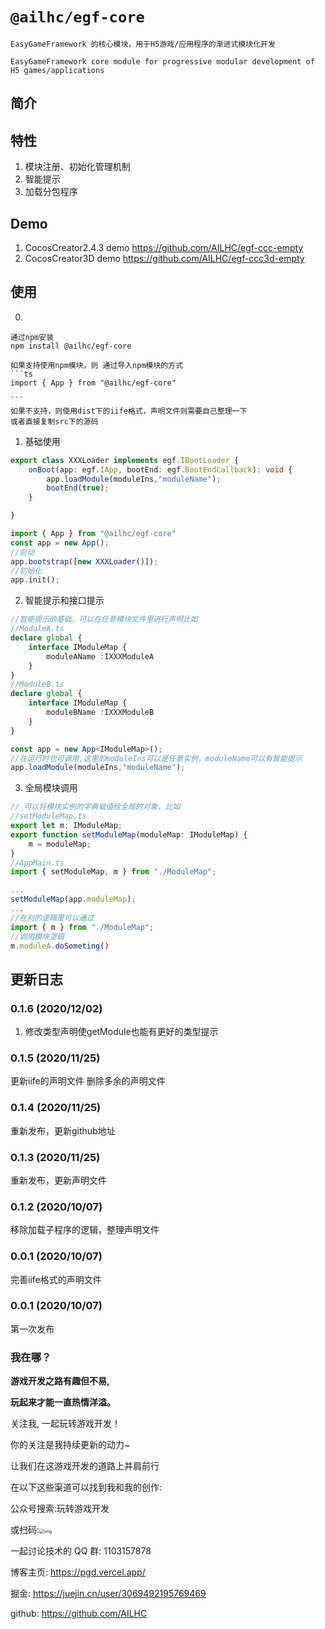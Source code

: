 # `@ailhc/egf-core`


    EasyGameFramework 的核心模块，用于H5游戏/应用程序的渐进式模块化开发

    EasyGameFramework core module for progressive modular development of H5 games/applications

## 简介

## 特性
1. 模块注册、初始化管理机制
2. 智能提示
3. 加载分包程序
## Demo
1. CocosCreator2.4.3 demo  https://github.com/AILHC/egf-ccc-empty
2. CocosCreator3D demo https://github.com/AILHC/egf-ccc3d-empty
## 使用
0. 
    
    通过npm安装 
    npm install @ailhc/egf-core

    如果支持使用npm模块，则 通过导入npm模块的方式
    ```ts
    import { App } from "@ailhc/egf-core"

    ```
    如果不支持，则使用dist下的iife格式，声明文件则需要自己整理一下
    或者直接复制src下的源码

1. 基础使用
```ts
export class XXXLoader implements egf.IBootLoader {
    onBoot(app: egf.IApp, bootEnd: egf.BootEndCallback): void {
        app.loadModule(moduleIns,"moduleName");
        bootEnd(true);
    }

}

import { App } from "@ailhc/egf-core"
const app = new App();
//启动
app.bootstrap([new XXXLoader()]);
//初始化
app.init();
```
2. 智能提示和接口提示
```ts
//智能提示的基础，可以在任意模块文件里进行声明比如
//ModuleA.ts
declare global {
    interface IModuleMap {
        moduleAName :IXXXModuleA
    }
}
//ModuleB.ts
declare global {
    interface IModuleMap {
        moduleBName :IXXXModuleB
    }
}

const app = new App<IModuleMap>();
//在运行时也可调用,这里的moduleIns可以是任意实例，moduleName可以有智能提示
app.loadModule(moduleIns,"moduleName");
```
3. 全局模块调用
```ts
// 可以将模块实例的字典赋值给全局的对象，比如
//setModuleMap.ts
export let m: IModuleMap;
export function setModuleMap(moduleMap: IModuleMap) {
    m = moduleMap;
}
//AppMain.ts
import { setModuleMap, m } from "./ModuleMap";

...
setModuleMap(app.moduleMap); 
...
//在别的逻辑里可以通过
import { m } from "./ModuleMap";
//调用模块逻辑
m.moduleA.doSometing()
```
## 更新日志
### 0.1.6 (2020/12/02)
1. 修改类型声明使getModule也能有更好的类型提示
### 0.1.5 (2020/11/25)
更新iife的声明文件
删除多余的声明文件
### 0.1.4 (2020/11/25)
重新发布，更新github地址
### 0.1.3 (2020/11/25)
重新发布，更新声明文件
### 0.1.2 (2020/10/07)
移除加载子程序的逻辑，整理声明文件
### 0.0.1 (2020/10/07)
完善iife格式的声明文件
### 0.0.1 (2020/10/07)
第一次发布


### 我在哪？

**游戏开发之路有趣但不易,**

**玩起来才能一直热情洋溢。**

关注我, 一起玩转游戏开发！

你的关注是我持续更新的动力~

让我们在这游戏开发的道路上并肩前行

在以下这些渠道可以找到我和我的创作:

公众号搜索:玩转游戏开发

或扫码:<img src="https://p3-juejin.byteimg.com/tos-cn-i-k3u1fbpfcp/abd0c14c9c954e56af20adb71fa00da9~tplv-k3u1fbpfcp-zoom-1.image" alt="img" style="zoom:50%;" />



一起讨论技术的 QQ 群: 1103157878



博客主页: https://pgd.vercel.app/

掘金: https://juejin.cn/user/3069492195769469

github: https://github.com/AILHC
